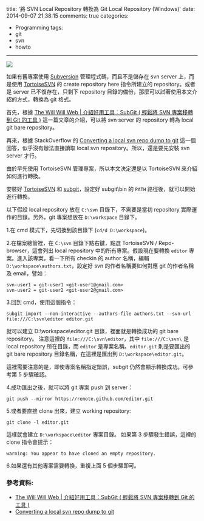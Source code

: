 title: '將 SVN Local Repository 轉換為 Git Local Repository (Windows)'
date: 2014-09-07 21:38:15
comments: true
categories:
  - Programming
tags:
  - git
  - svn
  - howto
---
[
  ![](https://s3.amazonaws.com/ooomf-com-files/Vo7YbYQQ8iyOo4J9bOoj_ggb24.jpg)
](https://www.flickr.com/photos/lucastheis/)

如果有舊專案使用 [Subversion] 管理程式碼，而且不是儲存在 svn server 上，而是使用 [TortoiseSVN] 的 create repository here 指令所建立的 repository。或者是 server 已不復存在，只剩下 repository 目錄的備份，那麼可以試著使用本文介紹的方式，轉換為 git 格式。

<!-- more -->

首先，根據 [The Will Will Web | 介紹好用工具：SubGit ( 輕鬆將 SVN 專案移轉到 Git 的工具 )][Useful-tools-SubGit] 這一篇文章的介紹，可以將 svn server 的 repository 轉為 local git bare repository。

再來，根據 StackOverflow 的 [Converting a local svn repo dump to git][Converting a local svn] 這一個回答，似乎沒有辦法直接讀取 local svn repository。所以，還是要先安裝 svn server 才行。

由於早先使用 TortoiseSVN 管理專案，所以本文決定還是以 TortoiseSVN 來介紹如何進行轉換。

安裝好 [TortoiseSVN][TortoiseSVN Download] 和 [subgit][subgit download]，設定好 subgit\bin 的 `PATH` 路徑後，就可以開始進行轉換。

以下假設 local repository 放在 `C:\svn` 目錄下，不需要是當初 repository 實際運作的目錄。另外，git 專案想放在 `D:\workspace` 目錄下。

1.在 cmd 模式下，先切換到該目錄下 (`cd/d D:\workspace`)。

2.在檔案總管裡，在 `C:\svn` 目錄下點右鍵，點選 TortoiseSVN / Repo-browser，這會列出 local repository 中的所有專案。假設現在要轉換 `editor` 專案。進入該專案，看一下所有 checkin 的 author 名稱，編輯 `D:\workspace\authors.txt`，設定好 svn 的作者名稱要如何對應 git 的作者名稱及 email，譬如：

```
svn-user1 = git-user1 <git-user1@gmail.com>
svn-user2 = git-user2 <git-user2@gmail.com>
```

3.回到 cmd，使用這個指令：

```
subgit import --non-interactive --authors-file authors.txt --svn-url file:///C:\svn\editor editor.git
```

就可以建立 D:\workspace\editor.git 目錄，裡面就是轉換成功的 git bare repository。
注意這裡的 `file:///C:\svn\editor`，其中 `file:///C:\svn\` 是 local repository 所在目錄，而 `editor` 是專案名稱。`editor.git` 則是要匯出的 git bare repository 目錄名稱，在這裡是匯出到 `D:\workspace\editor.git`。

這裡需要注意的是，即使專案名稱指定錯誤，subgit 仍然會顯示轉換成功。可參考第 5 步驟確認。

4.成功匯出之後，就可以將 git 專案 push 到 server：

```
git push --mirror https://remote.github.com/editor.git
```

5.或者要直接 clone 出來，建立 working repository:

```
git clone -l editor.git
```

這樣就會建立 `D:\workspace\editor` 專案目錄。
如果第 3 步驟發生錯誤，這裡的 clone 指令會提示：

```
warning: You appear to have cloned an empty repository.
```

6.如果還有其他專案需要轉換，重複上面 5 個步驟即可。

### 參考資料:

* [The Will Will Web | 介紹好用工具：SubGit ( 輕鬆將 SVN 專案移轉到 Git 的工具 )][Useful-tools-SubGit]
* [Converting a local svn repo dump to git][Converting a local svn]

<!-- cross references -->


<!-- external references -->

[Subversion]: https://subversion.apache.org/
[TortoiseSVN]: http://tortoisesvn.net/
[TortoiseSVN Download]: http://sourceforge.net/projects/tortoisesvn
[subgit download]: http://subgit.com/download/index.html
[Useful-tools-SubGit]: http://blog.miniasp.com/post/2014/09/06/Useful-tools-SubGit-svn-to-git-migration.aspx "The Will Will Web | 介紹好用工具：SubGit ( 輕鬆將 SVN 專案移轉到 Git 的工具 )"
[Converting a local svn]: http://stackoverflow.com/a/16005321 "Converting a local svn repo dump to git"
